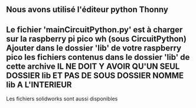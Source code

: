 Nous avons utilisé l'éditeur python Thonny
---
Le fichier 'mainCircuitPython.py' est à charger sur la raspberry pi pico wh (sous CircuitPython)
Ajouter dans le dossier 'lib' de votre raspberry pico les fichiers contenus dans le dossier 'lib' de cette archive
IL NE DOIT Y AVOIR QU'UN SEUL DOSSIER lib ET PAS DE SOUS DOSSIER NOMME lib A L'INTERIEUR
---
Les fichiers solidworks sont aussi disponibles
